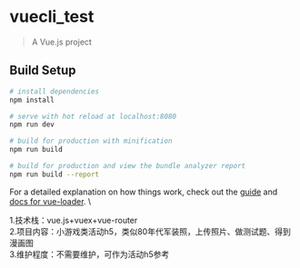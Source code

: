 # vuecli_test

> A Vue.js project

## Build Setup

``` bash
# install dependencies
npm install

# serve with hot reload at localhost:8080
npm run dev

# build for production with minification
npm run build

# build for production and view the bundle analyzer report
npm run build --report
```

For a detailed explanation on how things work, check out the [guide](http://vuejs-templates.github.io/webpack/) and [docs for vue-loader](http://vuejs.github.io/vue-loader).
\  

1.技术栈：vue.js+vuex+vue-router  
2.项目内容：小游戏类活动h5，类似80年代军装照，上传照片、做测试题、得到漫画图  
3.维护程度：不需要维护，可作为活动h5参考  
